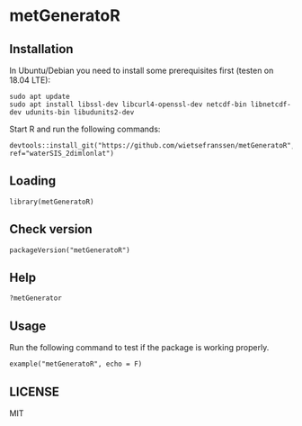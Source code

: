 # metGeneratoR

## Installation

In Ubuntu/Debian you need to install some prerequisites first (testen on 18.04 LTE):

    sudo apt update
    sudo apt install libssl-dev libcurl4-openssl-dev netcdf-bin libnetcdf-dev udunits-bin libudunits2-dev

Start R and run the following commands:

    devtools::install_git("https://github.com/wietsefranssen/metGeneratoR", ref="waterSIS_2dimlonlat")

## Loading

    library(metGeneratoR)

## Check version

    packageVersion("metGeneratoR")

## Help

    ?metGenerator
    
## Usage

Run the following command to test if the package is working properly.

    example("metGeneratoR", echo = F)

## LICENSE

MIT
